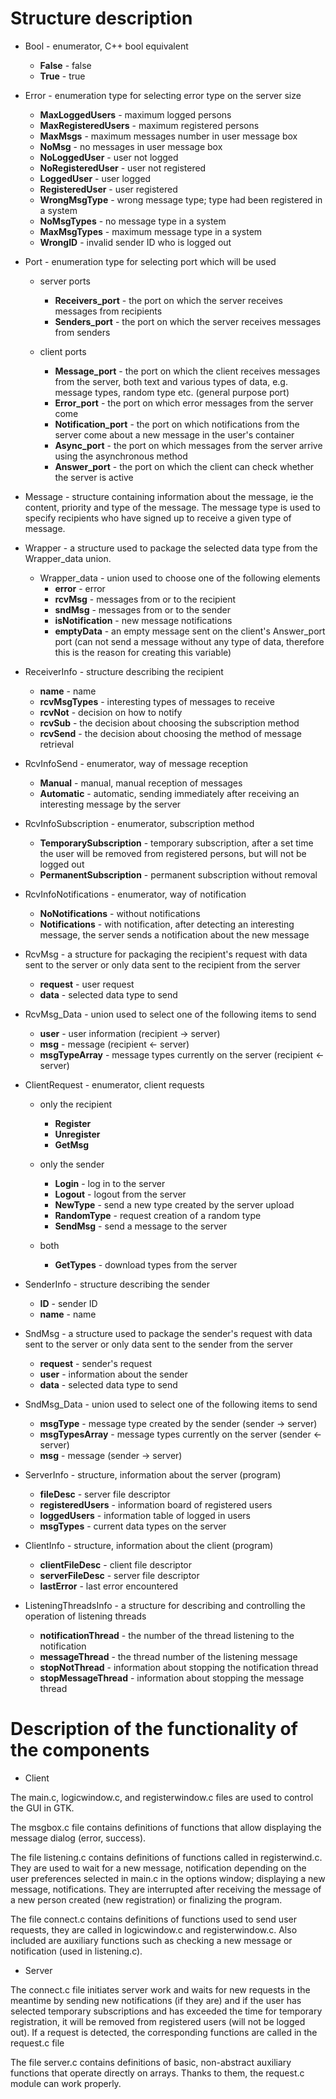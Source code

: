 Structure description
=======================


- Bool - enumerator, C++ bool equivalent
  - **False** - false
  - **True** - true



- Error - enumeration type for selecting error type on the server size
  - **MaxLoggedUsers** - maximum logged persons
  - **MaxRegisteredUsers** - maximum registered persons
  - **MaxMsgs** - maximum messages number in user message box
  - **NoMsg** - no messages in user message box
  - **NoLoggedUser** - user not logged
  - **NoRegisteredUser** - user not registered
  - **LoggedUser** - user logged
  - **RegisteredUser** - user registered
  - **WrongMsgType** - wrong message type; type had been registered in a system
  - **NoMsgTypes** - no message type in a system
  - **MaxMsgTypes** - maximum message type in a system
  - **WrongID** - invalid sender ID who is logged out




- Port - enumeration type for selecting port which will be used
  - server ports
    - **Receivers_port** - the port on which the server receives messages from recipients
    - **Senders_port** - the port on which the server receives messages from senders

  - client ports
    - **Message_port** - the port on which the client receives messages from the server, both text and various types of data, e.g. message types, random type etc. (general purpose port)
    - **Error_port** - the port on which error messages from the server come
    - **Notification_port** - the port on which notifications from the server come about a new message in the user's container
    - **Async_port** - the port on which messages from the server arrive using the asynchronous method
    - **Answer_port** - the port on which the client can check whether the server is active





- Message - structure containing information about the message, ie the content, priority and type of the message.
The message type is used to specify recipients who have signed up to receive a given type of message.







- Wrapper - a structure used to package the selected data type from the Wrapper_data union.
  - Wrapper_data - union used to choose one of the following elements
    - **error** - error
    - **rcvMsg** - messages from or to the recipient
    - **sndMsg** - messages from or to the sender
    - **isNotification** - new message notifications
    - **emptyData** - an empty message sent on the client's Answer_port port (can not send a message without any type of data, therefore this is the reason for creating this variable)



- ReceiverInfo - structure describing the recipient
  - **name** - name
  - **rcvMsgTypes** - interesting types of messages to receive
  - **rcvNot** - decision on how to notify
  - **rcvSub** - the decision about choosing the subscription method
  - **rcvSend** - the decision about choosing the method of message retrieval





- RcvInfoSend - enumerator, way of message reception
  - **Manual** - manual, manual reception of messages
  - **Automatic** - automatic, sending immediately after receiving an interesting message by the server




- RcvInfoSubscription - enumerator, subscription method
  - **TemporarySubscription** - temporary subscription, after a set time the user will be removed from registered persons, but will not be logged out
  - **PermanentSubscription** - permanent subscription without removal




- RcvInfoNotifications - enumerator, way of notification
  - **NoNotifications** - without notifications
  - **Notifications** - with notification, after detecting an interesting message, the server sends a notification about the new message



- RcvMsg - a structure for packaging the recipient's request with data sent to the server or only data sent to the recipient from the server
  - **request** - user request
  - **data** - selected data type to send


- RcvMsg_Data - union used to select one of the following items to send
  - **user** - user information (recipient -> server)
  - **msg** - message (recipient <- server)
  - **msgTypeArray** - message types currently on the server (recipient <- server)



- ClientRequest - enumerator, client requests
  - only the recipient
    - **Register**
    - **Unregister**
    - **GetMsg**

  - only the sender
    - **Login** - log in to the server
    - **Logout** - logout from the server
    - **NewType** - send a new type created by the server upload
    - **RandomType** - request creation of a random type
    - **SendMsg** - send a message to the server

  - both
    - **GetTypes** - download types from the server





- SenderInfo - structure describing the sender
  - **ID** - sender ID
  - **name** - name




- SndMsg - a structure used to package the sender's request with data sent to the server or only data sent to the sender from the server
  - **request** - sender's request
  - **user** - information about the sender
  - **data** - selected data type to send




- SndMsg_Data - union used to select one of the following items to send
  - **msgType** - message type created by the sender (sender -> server)
  - **msgTypesArray** - message types currently on the server (sender <- server)
  - **msg** - message (sender -> server)





- ServerInfo - structure, information about the server (program)
  - **fileDesc** - server file descriptor
  - **registeredUsers** - information board of registered users
  - **loggedUsers** - information table of logged in users
  - **msgTypes** - current data types on the server





- ClientInfo - structure, information about the client (program)
  - **clientFileDesc** - client file descriptor
  - **serverFileDesc** - server file descriptor
  - **lastError** - last error encountered





- ListeningThreadsInfo - a structure for describing and controlling the operation of listening threads
  - **notificationThread** - the number of the thread listening to the notification
  - **messageThread** - the thread number of the listening message
  - **stopNotThread** - information about stopping the notification thread
  - **stopMessageThread** - information about stopping the message thread


Description of the functionality of the components
=======================

- Client




The main.c, logicwindow.c, and registerwindow.c files are used to control the GUI in GTK.

The msgbox.c file contains definitions of functions that allow displaying the message dialog (error, success).

The file listening.c contains definitions of functions called in registerwind.c. They are used to wait for a new message, notification depending on the user preferences selected in main.c in the options window; displaying a new message, notifications. They are interrupted after receiving the message of a new person created (new registration) or finalizing the program.

The file connect.c contains definitions of functions used to send user requests, they are called in logicwindow.c and registerwindow.c.
Also included are auxiliary functions such as checking a new message or notification (used in listening.c).




- Server


The connect.c file initiates server work and waits for new requests in the meantime by sending new notifications (if they are) and if the user has selected temporary subscriptions and has exceeded the time for temporary registration, it will be removed from registered users (will not be logged out). If a request is detected, the corresponding functions are called in the request.c file


The file server.c contains definitions of basic, non-abstract auxiliary functions that operate directly on arrays. Thanks to them, the request.c module can work properly.
